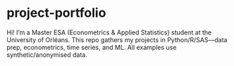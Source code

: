 # project-portfolio
Hi! I’m a Master ESA (Econometrics &amp; Applied Statistics) student at the University of Orléans. This repo gathers my projects in Python/R/SAS—data prep, econometrics, time series, and ML. All examples use synthetic/anonymised data.
